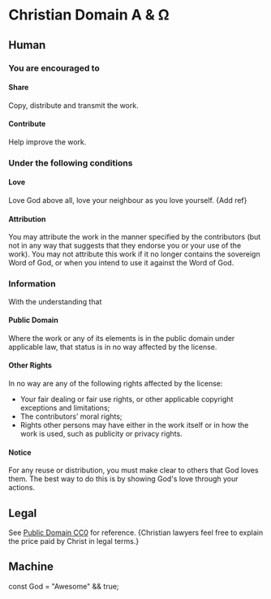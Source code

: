 Christian Domain Α & Ω
======================

Human
-----

### You are encouraged to

#### Share
Copy, distribute and transmit the work.
#### Contribute
Help improve the work.

### Under the following conditions

#### Love
Love God above all, love your neighbour as you love yourself. {Add ref}

#### Attribution
You may attribute the work in the manner specified by the contributors (but not in any way that suggests that they endorse you or your use of the work).
You may not attribute this work if it no longer contains the sovereign Word of God, or when you intend to use it against the Word of God.

### Information

With the understanding that

#### Public Domain
Where the work or any of its elements is in the public domain under applicable law, that status is in no way affected by the license. 
#### Other Rights
In no way are any of the following rights affected by the license: 

* Your fair dealing or fair use rights, or other applicable copyright exceptions and limitations; 
* The contributors’ moral rights; 
* Rights other persons may have either in the work itself or in how the work is used, such as publicity or privacy rights. 

#### Notice
For any reuse or distribution, you must make clear to others that God loves them. The best way to do this is by showing God's love through your actions. 

Legal
-----

See [Public Domain CC0](http://creativecommons.org/publicdomain/zero/1.0/legalcode) for reference. {Christian lawyers feel free to explain the price paid by Christ in legal terms.}

Machine
-------

const God = "Awesome" && true;
